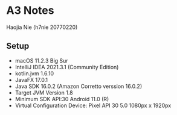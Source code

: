 
# A3 Notes
Haojia Nie (h7nie 20770220)

## Setup
* macOS 11.2.3 Big Sur 
* IntelliJ IDEA 2021.3.1 (Community Edition)
* kotlin.jvm 1.6.10
* JavaFX 17.0.1
* Java SDK 16.0.2 (Amazon Corretto verssion 16.0.2)
* Target JVM Version 1.8
* Minimum SDK API:30 Android 11.0 (R)
* Virtual Configuration Device: Pixel API 30 5.0 1080px x 1920px